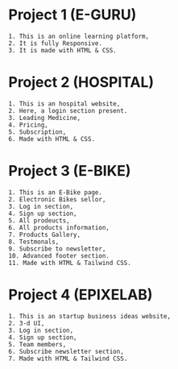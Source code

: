 # Project 1 (E-GURU)
    1. This is an online learning platform,
    2. It is fully Responsive.
    3. It is made with HTML & CSS.

# Project 2 (HOSPITAL)
    1. This is an hospital website,
    2. Here, a login section present.
    3. Leading Medicine,
    4. Pricing,
    5. Subscription,
    6. Made with HTML & CSS.

# Project 3 (E-BIKE)
    1. This is an E-Bike page.
    2. Electronic Bikes sellor,
    3. Log in section,
    4. Sign up section,
    5. All prodeucts,
    6. All products information,
    7. Products Gallery,
    8. Testmonals,
    9. Subscribe to newsletter,
    10. Advanced footer section.
    11. Made with HTML & Tailwind CSS.

# Project 4 (EPIXELAB)
    1. This is an startup business ideas website,
    2. 3-d UI,
    3. Log in section,
    4. Sign up section,
    5. Team members,
    6. Subscribe newsletter section,
    7. Made with HTML & Tailwind CSS.